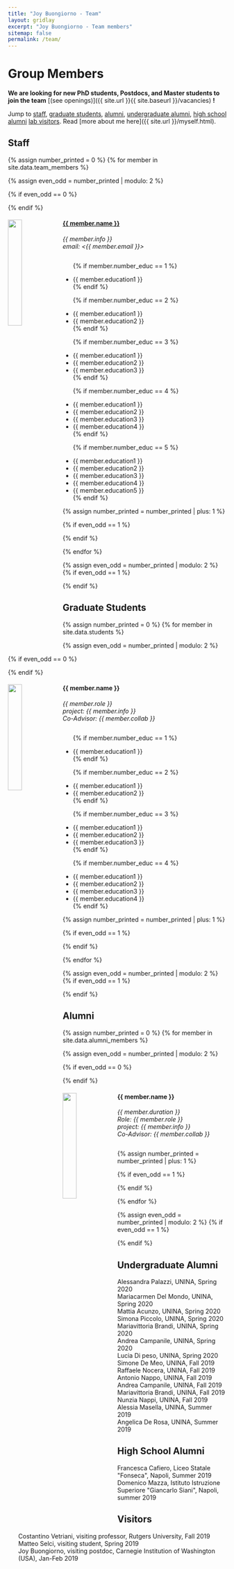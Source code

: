 ```yaml
---
title: "Joy Buongiorno - Team"
layout: gridlay
excerpt: "Joy Buongiorno - Team members"
sitemap: false
permalink: /team/
---
```


# Group Members

 **We are  looking for new PhD students, Postdocs, and Master students to join the team** [(see openings)]({{ site.url }}{{ site.baseurl }}/vacancies) **!**


Jump to [staff](#staff), [graduate students](#graduate-students), [alumni](#alumni),  [undergraduate alumni](#undergraduate-alumni), [high school alumni](#high-school-alumni) [lab visitors](#lab-visitors). Read [more about me here]({{ site.url }}/myself.html).

## Staff
{% assign number_printed = 0 %}
{% for member in site.data.team_members %}

{% assign even_odd = number_printed | modulo: 2 %}

{% if even_odd == 0 %}
<div class="row">
{% endif %}

<div class="col-sm-6 clearfix">
  <img src="{{ site.url }}{{ site.baseurl }}/images/teampic/{{ member.photo }}" class="img-responsive" width="25%" style="float: left" />
  <h4><a href=" {{ site.url }}/{{ member.bio }}">{{ member.name }}</a></h4>
  <i>{{ member.info }}<br>email: <{{ member.email }}></i>
  <ul style="overflow: hidden">

  {% if member.number_educ == 1 %}
  <li> {{ member.education1 }} </li>
  {% endif %}

  {% if member.number_educ == 2 %}
  <li> {{ member.education1 }} </li>
  <li> {{ member.education2 }} </li>
  {% endif %}

  {% if member.number_educ == 3 %}
  <li> {{ member.education1 }} </li>
  <li> {{ member.education2 }} </li>
  <li> {{ member.education3 }} </li>
  {% endif %}

  {% if member.number_educ == 4 %}
  <li> {{ member.education1 }} </li>
  <li> {{ member.education2 }} </li>
  <li> {{ member.education3 }} </li>
  <li> {{ member.education4 }} </li>
  {% endif %}

  {% if member.number_educ == 5 %}
  <li> {{ member.education1 }} </li>
  <li> {{ member.education2 }} </li>
  <li> {{ member.education3 }} </li>
  <li> {{ member.education4 }} </li>
  <li> {{ member.education5 }} </li>
  {% endif %}

  </ul>
</div>

{% assign number_printed = number_printed | plus: 1 %}

{% if even_odd == 1 %}
</div>
{% endif %}

{% endfor %}

{% assign even_odd = number_printed | modulo: 2 %}
{% if even_odd == 1 %}
</div>
{% endif %}




## Graduate Students

{% assign number_printed = 0 %}
{% for member in site.data.students %}

{% assign even_odd = number_printed | modulo: 2 %}

{% if even_odd == 0 %}
<div class="row">
{% endif %}

<div class="col-sm-6 clearfix">
  <img src="{{ site.url }}{{ site.baseurl }}/images/teampic/{{ member.photo }}" class="img-responsive" width="25%" style="float: left" />
  <h4>{{ member.name }}</h4>
  <i>{{ member.role }}<br>project: {{ member.info }}<br>Co-Advisor: {{ member.collab }}</i>
  <ul style="overflow: hidden">

  {% if member.number_educ == 1 %}
  <li> {{ member.education1 }} </li>
  {% endif %}

  {% if member.number_educ == 2 %}
  <li> {{ member.education1 }} </li>
  <li> {{ member.education2 }} </li>
  {% endif %}

  {% if member.number_educ == 3 %}
  <li> {{ member.education1 }} </li>
  <li> {{ member.education2 }} </li>
  <li> {{ member.education3 }} </li>
  {% endif %}

  {% if member.number_educ == 4 %}
  <li> {{ member.education1 }} </li>
  <li> {{ member.education2 }} </li>
  <li> {{ member.education3 }} </li>
  <li> {{ member.education4 }} </li>
  {% endif %}

  </ul>
</div>

{% assign number_printed = number_printed | plus: 1 %}

{% if even_odd == 1 %}
</div>
{% endif %}

{% endfor %}

{% assign even_odd = number_printed | modulo: 2 %}
{% if even_odd == 1 %}
</div>
{% endif %}


## Alumni

{% assign number_printed = 0 %}
{% for member in site.data.alumni_members %}

{% assign even_odd = number_printed | modulo: 2 %}

{% if even_odd == 0 %}
<div class="row">
{% endif %}

<div class="col-sm-6 clearfix">
  <img src="{{ site.url }}{{ site.baseurl }}/images/teampic/{{ member.photo }}" class="img-responsive" width="25%" style="float: left" />
  <h4>{{ member.name }}</h4>
  <i>{{ member.duration }} <br> Role: {{ member.role }}<br>project: {{ member.info }}<br>Co-Advisor: {{ member.collab }}</i>
  <ul style="overflow: hidden">

  </ul>
</div>

{% assign number_printed = number_printed | plus: 1 %}

{% if even_odd == 1 %}
</div>
{% endif %}

{% endfor %}

{% assign even_odd = number_printed | modulo: 2 %}
{% if even_odd == 1 %}
</div>
{% endif %}

## Undergraduate Alumni
<ul style="list-style-type: none">
    <li>Alessandra Palazzi, UNINA, Spring 2020</li>
    <li>Mariacarmen Del Mondo, UNINA, Spring 2020</li>
    <li>Mattia Acunzo, UNINA, Spring 2020</li>
    <li>Simona Piccolo, UNINA, Spring 2020</li>
    <li>Mariavittoria Brandi, UNINA, Spring 2020</li>
    <li>Andrea Campanile, UNINA, Spring 2020</li>
    <li>Lucia Di peso, UNINA, Spring 2020</li>
    <li>Simone De Meo, UNINA, Fall 2019</li>
    <li>Raffaele Nocera, UNINA, Fall 2019</li>
    <li>Antonio Nappo, UNINA, Fall 2019</li>
    <li>Andrea Campanile, UNINA, Fall 2019</li>
    <li>Mariavittoria Brandi, UNINA, Fall 2019</li>
    <li>Nunzia Nappi, UNINA, Fall 2019</li>
    <li>Alessia Masella, UNINA, Summer 2019</li>
    <li>Angelica De Rosa, UNINA, Summer 2019</li>
</ul>

## High School Alumni
<ul style="list-style-type: none">
    <li>Francesca Cafiero, Liceo Statale "Fonseca", Napoli, Summer 2019</li>
    <li>Domenico Mazza, Istituto Istruzione Superiore "Giancarlo Siani", Napoli, summer 2019</li>
</ul>

## Visitors
<ul style="list-style-type: none">
    <li>Costantino Vetriani, visiting professor, Rutgers University, Fall 2019</li>
    <li>Matteo Selci, visiting student, Spring 2019</li>
    <li>Joy Buongiorno, visiting postdoc, Carnegie Institution of Washington (USA), Jan-Feb 2019</li>
</ul>
